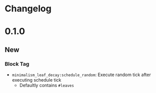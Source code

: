 # Changelog
# 0.1.0
## New
### Block Tag
- `minimalism_leaf_decay:schedule_random`: Execute random tick after executing schedule tick
  - Defaultly contains `#leaves`